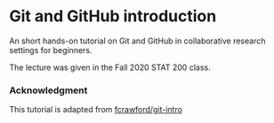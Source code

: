 # Git and GitHub introduction

An short hands-on tutorial on Git and GitHub in collaborative research settings for beginners.

The lecture was given in the Fall 2020 STAT 200 class. 


### Acknowledgment
This tutorial is adapted from [fcrawford/git-intro](https://github.com/fcrawford/git-intro)
